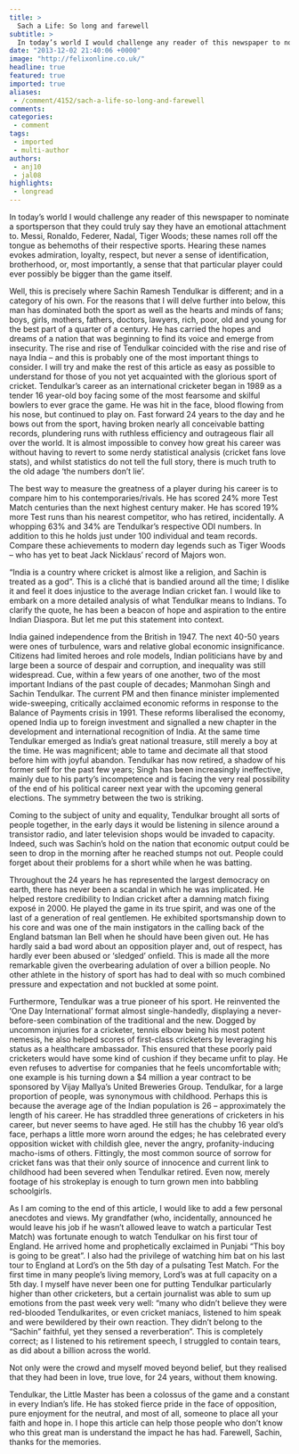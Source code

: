 ```yaml
---
title: >
  Sach a Life: So long and farewell
subtitle: >
  In today’s world I would challenge any reader of this newspaper to nominate a sportsperson that they could truly say they have an emotional attachment to. Messi, Ronaldo, Federer, Nadal, Tiger Woods; these names roll off the tongue as behemoths of their respective sports.
date: "2013-12-02 21:40:06 +0000"
image: "http://felixonline.co.uk/"
headline: true
featured: true
imported: true
aliases:
 - /comment/4152/sach-a-life-so-long-and-farewell
comments:
categories:
 - comment
tags:
 - imported
 - multi-author
authors:
 - anj10
 - jal08
highlights:
 - longread
---
```


In today’s world I would challenge any reader of this newspaper to nominate a sportsperson that they could truly say they have an emotional attachment to. Messi, Ronaldo, Federer, Nadal, Tiger Woods; these names roll off the tongue as behemoths of their respective sports. Hearing these names evokes admiration, loyalty, respect, but never a sense of identification, brotherhood, or, most importantly, a sense that that particular player could ever possibly be bigger than the game itself.

Well, this is precisely where Sachin Ramesh Tendulkar is different; and in a category of his own. For the reasons that I will delve further into below, this man has dominated both the sport as well as the hearts and minds of fans; boys, girls, mothers, fathers, doctors, lawyers, rich, poor, old and young for the best part of a quarter of a century. He has carried the hopes and dreams of a nation that was beginning to find its voice and emerge from insecurity. The rise and rise of Tendulkar coincided with the rise and rise of naya India – and this is probably one of the most important things to consider.
 I will try and make the rest of this article as easy as possible to understand for those of you not yet acquainted with the glorious sport of cricket. Tendulkar’s career as an international cricketer began in 1989 as a tender 16 year-old boy facing some of the most fearsome and skilful bowlers to ever grace the game. He was hit in the face, blood flowing from his nose, but continued to play on. Fast forward 24 years to the day and he bows out from the sport, having broken nearly all conceivable batting records, plundering runs with ruthless efficiency and outrageous flair all over the world. It is almost impossible to convey how great his career was without having to revert to some nerdy statistical analysis (cricket fans love stats), and whilst statistics do not tell the full story, there is much truth to the old adage ‘the numbers don’t lie’.

The best way to measure the greatness of a player during his career is to compare him to his contemporaries/rivals. He has scored 24% more Test Match centuries than the next highest century maker. He has scored 19% more Test runs than his nearest competitor, who has retired, incidentally. A whopping 63% and 34% are Tendulkar’s respective ODI numbers. In addition to this he holds just under 100 individual and team records. Compare these achievements to modern day legends such as Tiger Woods – who has yet to beat Jack Nicklaus’ record of Majors won.

“India is a country where cricket is almost like a religion, and Sachin is treated as a god”. This is a cliché that is bandied around all the time; I dislike it and feel it does injustice to the average Indian cricket fan. I would like to embark on a more detailed analysis of what Tendulkar means to Indians. To clarify the quote, he has been a beacon of hope and aspiration to the entire Indian Diaspora. But let me put this statement into context.

India gained independence from the British in 1947. The next 40-50 years were ones of turbulence, wars and relative global economic insignificance. Citizens had limited heroes and role models, Indian politicians have by and large been a source of despair and corruption, and inequality was still widespread. Cue, within a few years of one another, two of the most important Indians of the past couple of decades; Manmohan Singh and Sachin Tendulkar. The current PM and then finance minister implemented wide-sweeping, critically acclaimed economic reforms in response to the Balance of Payments crisis in 1991. These reforms liberalised the economy, opened India up to foreign investment and signalled a new chapter in the development and international recognition of India. At the same time Tendulkar emerged as India’s great national treasure, still merely a boy at the time. He was magnificent; able to tame and decimate all that stood before him with joyful abandon. Tendulkar has now retired, a shadow of his former self for the past few years; Singh has been increasingly ineffective, mainly due to his party’s incompetence and is facing the very real possibility of the end of his political career next year with the upcoming general elections. The symmetry between the two is striking.

Coming to the subject of unity and equality, Tendulkar brought all sorts of people together, in the early days it would be listening in silence around a transistor radio, and later television shops would be invaded to capacity. Indeed, such was Sachin’s hold on the nation that economic output could be seen to drop in the morning after he reached stumps not out. People could forget about their problems for a short while when he was batting.

Throughout the 24 years he has represented the largest democracy on earth, there has never been a scandal in which he was implicated. He helped restore credibility to Indian cricket after a damning match fixing exposé in 2000. He played the game in its true spirit, and was one of the last of a generation of real gentlemen. He exhibited sportsmanship down to his core and was one of the main instigators in the calling back of the England batsman Ian Bell when he should have been given out. He has hardly said a bad word about an opposition player and, out of respect, has hardly ever been abused or ‘sledged’ onfield. This is made all the more remarkable given the overbearing adulation of over a billion people. No other athlete in the history of sport has had to deal with so much combined pressure and expectation and not buckled at some point.

Furthermore, Tendulkar was a true pioneer of his sport. He reinvented the ‘One Day International’ format almost single-handedly, displaying a never-before-seen combination of the traditional and the new. Dogged by uncommon injuries for a cricketer, tennis elbow being his most potent nemesis, he also helped scores of first-class cricketers by leveraging his status as a healthcare ambassador. This ensured that these poorly paid cricketers would have some kind of cushion if they became unfit to play. He even refuses to advertise for companies that he feels uncomfortable with; one example is his turning down a $4 million a year contract to be sponsored by Vijay Mallya’s United Breweries Group.
 Tendulkar, for a large proportion of people, was synonymous with childhood. Perhaps this is because the average age of the Indian population is 26 – approximately the length of his career. He has straddled three generations of cricketers in his career, but never seems to have aged. He still has the chubby 16 year old’s face, perhaps a little more worn around the edges; he has celebrated every opposition wicket with childish glee, never the angry, profanity-inducing macho-isms of others. Fittingly, the most common source of sorrow for cricket fans was that their only source of innocence and current link to childhood had been severed when Tendulkar retired. Even now, merely footage of his strokeplay is enough to turn grown men into babbling schoolgirls.

As I am coming to the end of this article, I would like to add a few personal anecdotes and views. My grandfather (who, incidentally, announced he would leave his job if he wasn’t allowed leave to watch a particular Test Match) was fortunate enough to watch Tendulkar on his first tour of England. He arrived home and prophetically exclaimed in Punjabi “This boy is going to be great”. I also had the privilege of watching him bat on his last tour to England at Lord’s on the 5th day of a pulsating Test Match. For the first time in many people’s living memory, Lord’s was at full capacity on a 5th day.
 I myself have never been one for putting Tendulkar particularly higher than other cricketers, but a certain journalist was able to sum up emotions from the past week very well: “many who didn’t believe they were red-blooded Tendulkarites, or even cricket maniacs, listened to him speak and were bewildered by their own reaction. They didn’t belong to the “Sachin” faithful, yet they sensed a reverberation”. This is completely correct; as I listened to his retirement speech, I struggled to contain tears, as did about a billion across the world.

Not only were the crowd and myself moved beyond belief, but they realised that they had been in love, true love, for 24 years, without them knowing.

Tendulkar, the Little Master has been a colossus of the game and a constant in every Indian’s life. He has stoked fierce pride in the face of opposition, pure enjoyment for the neutral, and most of all, someone to place all your faith and hope in. I hope this article can help those people who don’t know who this great man is understand the impact he has had.
 Farewell, Sachin, thanks for the memories.
